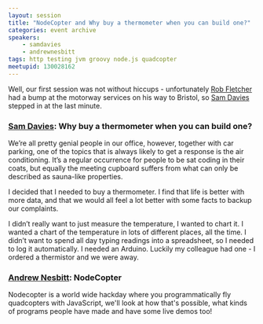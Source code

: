 ```yaml
---
layout: session
title: "NodeCopter and Why buy a thermometer when you can build one?"
categories: event archive
speakers: 
    - samdavies
    - andrewnesbitt
tags: http testing jvm groovy node.js quadcopter
meetupid: 130028162
---
```

Well, our first session was not without hiccups - unfortunately <a href="{% post_url 2000-01-01-rob-fletcher %}">Rob Fletcher</a> had a bump at the motorway services on his way to Bristol, so <a href="{% post_url 2000-01-01-sam-davies %}">Sam Davies</a> stepped in at the last minute.

### <a href="{% post_url 2000-01-01-sam-davies %}">Sam Davies</a>: Why buy a thermometer when you can build one?

We’re all pretty genial people in our office, however, together with car parking, one of the topics that is always likely to get a response is the air conditioning. It’s a regular occurrence for people to be sat coding in their coats, but equally the meeting cupboard suffers from what can only be described as sauna-like properties.

I decided that I needed to buy a thermometer. I find that life is better with more data, and that we would all feel a lot better with some facts to backup our complaints.

I didn’t really want to just measure the temperature, I wanted to chart it. I wanted a chart of the temperature in lots of different places, all the time. I didn’t want to spend all day typing readings into a spreadsheet, so I needed to log it automatically. I needed an Arduino. Luckily my colleague had one - I ordered a thermistor and we were away.

### <a href="{% post_url 2000-01-01-andrew-nesbitt %}">Andrew Nesbitt</a>: NodeCopter

Nodecopter is a world wide hackday where you programmatically fly quadcopters with JavaScript, we'll look at how that's possible, what kinds of programs people have made and have some live demos too! 

